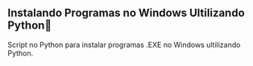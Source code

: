 ##  Instalando Programas no Windows Ultilizando Python🐍 

Script no Python para instalar programas .EXE no Windows ultilizando Python.
